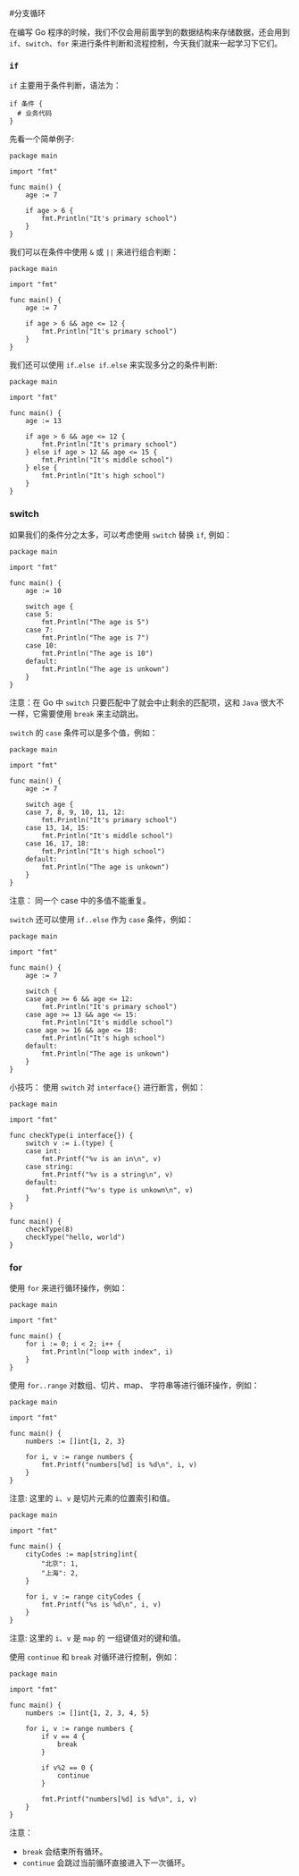 #分支循环

在编写 Go 程序的时候，我们不仅会用前面学到的数据结构来存储数据，还会用到 `if`、`switch`、`for` 来进行条件判断和流程控制，今天我们就来一起学习下它们。

### `if`

`if` 主要用于条件判断，语法为：

```
if 条件 {
  # 业务代码
}
```

先看一个简单例子:

```
package main

import "fmt"

func main() {
	age := 7

	if age > 6 {
		fmt.Println("It's primary school")
	}
}
```

我们可以在条件中使用 `&` 或 `||` 来进行组合判断：

```
package main

import "fmt"

func main() {
	age := 7

	if age > 6 && age <= 12 {
		fmt.Println("It's primary school")
	}
}
```

我们还可以使用 `if`..`else if`..`else` 来实现多分之的条件判断:

```
package main

import "fmt"

func main() {
	age := 13

	if age > 6 && age <= 12 {
		fmt.Println("It's primary school")
	} else if age > 12 && age <= 15 {
		fmt.Println("It's middle school")
	} else {
		fmt.Println("It's high school")
	}
}
```

### switch

如果我们的条件分之太多，可以考虑使用 `switch` 替换 `if`, 例如：

```
package main

import "fmt"

func main() {
	age := 10

	switch age {
	case 5:
		fmt.Println("The age is 5")
	case 7:
		fmt.Println("The age is 7")
	case 10:
		fmt.Println("The age is 10")
	default:
		fmt.Println("The age is unkown")
	}
}
```

注意：在 Go 中 `switch` 只要匹配中了就会中止剩余的匹配项，这和 `Java` 很大不一样，它需要使用 `break` 来主动跳出。

`switch` 的 `case` 条件可以是多个值，例如：

```
package main

import "fmt"

func main() {
	age := 7

	switch age {
	case 7, 8, 9, 10, 11, 12:
		fmt.Println("It's primary school")
	case 13, 14, 15:
		fmt.Println("It's middle school")
	case 16, 17, 18:
		fmt.Println("It's high school")
	default:
		fmt.Println("The age is unkown")
	}
}
```

注意： 同一个 case 中的多值不能重复。

`switch` 还可以使用 `if..else` 作为 `case` 条件，例如：

```
package main

import "fmt"

func main() {
	age := 7

	switch {
	case age >= 6 && age <= 12:
		fmt.Println("It's primary school")
	case age >= 13 && age <= 15:
		fmt.Println("It's middle school")
	case age >= 16 && age <= 18:
		fmt.Println("It's high school")
	default:
		fmt.Println("The age is unkown")
	}
}
```

小技巧： 使用 `switch` 对 `interface{}` 进行断言，例如：

```
package main

import "fmt"

func checkType(i interface{}) {
	switch v := i.(type) {
	case int:
		fmt.Printf("%v is an in\n", v)
	case string:
		fmt.Printf("%v is a string\n", v)
	default:
		fmt.Printf("%v's type is unkown\n", v)
	}
}

func main() {
	checkType(8)
	checkType("hello, world")
}
```

### for

使用 `for` 来进行循环操作，例如：

```
package main

import "fmt"

func main() {
	for i := 0; i < 2; i++ {
		fmt.Println("loop with index", i)
	}
}
```

使用 `for..range` 对数组、切片、map、 字符串等进行循环操作，例如：

```
package main

import "fmt"

func main() {
	numbers := []int{1, 2, 3}

	for i, v := range numbers {
		fmt.Printf("numbers[%d] is %d\n", i, v)
	}
}
```

注意: 这里的 `i`、`v` 是切片元素的位置索引和值。

```
package main

import "fmt"

func main() {
	cityCodes := map[string]int{
		"北京": 1,
		"上海": 2,
	}

	for i, v := range cityCodes {
		fmt.Printf("%s is %d\n", i, v)
	}
}
```

注意: 这里的 `i`、`v` 是 `map` 的 一组键值对的键和值。

使用 `continue` 和 `break` 对循环进行控制，例如：

```
package main

import "fmt"

func main() {
	numbers := []int{1, 2, 3, 4, 5}

	for i, v := range numbers {
		if v == 4 {
			break
		}

		if v%2 == 0 {
			continue
		}

		fmt.Printf("numbers[%d] is %d\n", i, v)
	}
}
```

注意：

- `break` 会结束所有循环。
- `continue` 会跳过当前循环直接进入下一次循环。
